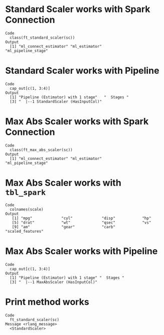 # Standard Scaler works with Spark Connection

    Code
      class(ft_standard_scaler(sc))
    Output
      [1] "ml_connect_estimator" "ml_estimator"         "ml_pipeline_stage"   

# Standard Scaler works with Pipeline

    Code
      cap_out[c(1, 3:4)]
    Output
      [1] "Pipeline (Estimator) with 1 stage"   "  Stages "                          
      [3] "  |--1 StandardScaler (HasInputCol)"

# Max Abs Scaler works with Spark Connection

    Code
      class(ft_max_abs_scaler(sc))
    Output
      [1] "ml_connect_estimator" "ml_estimator"         "ml_pipeline_stage"   

# Max Abs Scaler works with `tbl_spark`

    Code
      colnames(scale)
    Output
       [1] "mpg"             "cyl"             "disp"            "hp"             
       [5] "drat"            "wt"              "qsec"            "vs"             
       [9] "am"              "gear"            "carb"            "scaled_features"

# Max Abs Scaler works with Pipeline

    Code
      cap_out[c(1, 3:4)]
    Output
      [1] "Pipeline (Estimator) with 1 stage" "  Stages "                        
      [3] "  |--1 MaxAbsScaler (HasInputCol)"

# Print method works

    Code
      ft_standard_scaler(sc)
    Message <rlang_message>
      <StandardScaler>

